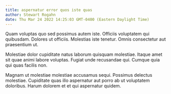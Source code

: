 ```yaml
---
title: aspernatur error quos iste quas
author: Stewart Rogahn
date: Thu Mar 24 2022 14:25:03 GMT-0400 (Eastern Daylight Time)
---
```

Quam voluptas quo sed possimus autem iste. Officiis voluptatem qui quibusdam. Dolores ut officiis. Molestias iste tenetur. Omnis consectetur aut praesentium ut.

 Molestiae dolor cupiditate natus laborum quisquam molestiae. Itaque amet sit quae animi labore voluptas. Fugiat unde recusandae qui. Cumque quia qui quas facilis non.

 Magnam ut molestiae molestiae accusamus sequi. Possimus delectus molestiae. Cupiditate quas illo aspernatur aut porro ab ut voluptatem doloribus. Harum dolorem et et qui aspernatur quidem.